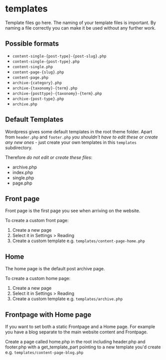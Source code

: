 # templates

Template files go here. The naming of your template files is important. By naming a file correctly you can make it be used without any further work.

## Possible formats

- `content-single-{post-type}-{post-slug}.php`
- `content-single-{post-type}.php`
- `content-single.php`
- `content-page-{slug}.php`
- `content-page.php`
- `archive-{category}.php`
- `archive-{taxonomy}-{term}.php`
- `archive-{posttype}-{taxonomy}-{term}.php`
- `archive-{post-type}.php`
- `archive.php`

## Default Templates

Wordpress gives some default templates in the root theme folder. Apart from `header.php` and `footer.php` _you shouldn't have to edit these or create any new ones_ - just create your own templates in this `templates` subdirectory.

Therefore _do not edit or create these files_:

- archive.php
- index.php
- single.php
- page.php

## Front page

Front page is the first page you see when arriving on the website.

To create a custom front page:

1. Create a new page
2. Select it in Settings > Reading
3. Create a custom template e.g. `templates/content-page-home.php`

## Home

The home page is the default post archive page.

To create a custom home page:

1. Create a new page
2. Select it in Settings > Reading
3. Create a custom template e.g. `templates/archive.php`

## Frontpage with Home page

If you want to set both a static Frontpage and a Home page. For example you have a blog separate to the main website content and Frontpage.

Create a page called home.php in the root including header.php and footer.php with a get_template_part pointing to a new template you'd create e.g. `templates/content-page-blog.php`
